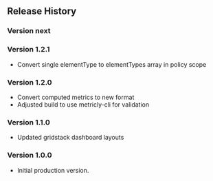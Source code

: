 ## Release History

### Version next

### Version 1.2.1

* Convert single elementType to elementTypes array in policy scope

### Version 1.2.0

* Convert computed metrics to new format
* Adjusted build to use metricly-cli for validation

### Version 1.1.0

* Updated gridstack dashboard layouts

### Version 1.0.0

* Initial production version.
